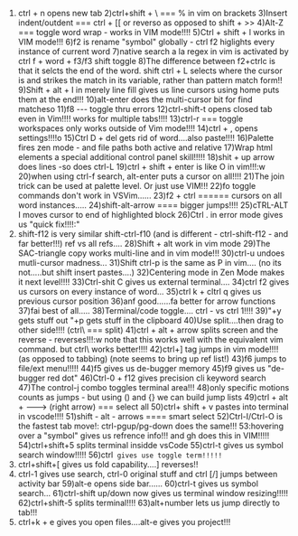 1) ctrl + n opens new tab
2)ctrl+shift + \ === % in vim on brackets
3)Insert indent/outdent === ctrl + [[  or reverso as opposed to shift + >>
4)Alt-Z === toggle word wrap - works in VIM mode!!!!
5)Ctrl + shift + l works in VIM mode!!!
6)f2 is rename "symbol" globally - ctrl f2 higlights every instance of current word
7)native search a la regex in vim is activated by ctrl f + word + f3/f3 shift toggle
8)The difference between f2+ctrlc is that it selcts the end of the word.
shift ctrl + L selects where the cursor is
and strikes the match in its variable, rather than pattern match form!!
9)Shift + alt + I in merely line fill gives us line cursors
using home puts them at the end!!!
10)alt-enter does the multi-cursor bit for find matcheso
11)f8 --- toggle thru errors
12)ctrl-shift-t opens closed tab even in Vim!!!!
works for multiple tabs!!!!
13)ctrl-r === toggle workspaces
only works outside of Vim mode!!!!
14)ctrl + , opens settings!!!!o
15)Ctrl D + del gets rid of word....also paste!!!!
16)Palette fires zen mode - and file paths both active and relative
17)Wrap html elements a special additional control panel skill!!!!!
18)shit + up arrow does lines -so does ctrl-L
19)ctrl + shift + enter is like O in vim!!!:w
20)when using ctrl-f search, alt-enter puts a cursor on all!!!!
21)The join trick can be used at palette level.  Or just use VIM!!!
22)fo toggle commands don't work in VSVim......
23)f2 + ctrl ====== cursors on all word instances.....
24)shift-alt-arrow ==== bigger jumps!!!!
25)cTRL-ALT I moves cursor to end of highlighted block
26)Ctrl . in error mode gives us "quick fix!!!!:"
27) shift-f12 is very similar shift-ctrl-f10
(and is different - ctrl-shift-f12 - and far better!!!)
ref vs all refs....
28)Shift + alt work in vim mode
29)The SAC-triangle copy works multi-line and in vim mode!!!
30)ctrl-u undoes mutli-cursor madness...
31)Shift ctrl-p is the same as P in vim....
(no its not.....but shift insert pastes....)
32)Centering mode in Zen Mode makes it next level!!!!
33)Ctrl-shit C gives us external terminal....
34)ctrl f2 gives us cursors on every instance of word...
35)ctrl k + cltrl q gives us previous cursor position
36)anf good......fa better for arrow functions 
37)fai best of all.....
38)Terminal/code toggle.... ctrl - vs ctrl 1!!!!
39)"+y gets stuff out "+p gets stuff in the clipboard
40)Use split....then drag to other side!!!!
(ctrl\ === split)
41)ctrl + alt + arrow splits screen and the reverse - reverses!!!:w
note that this works well with the equivalent vim command.
but ctrl\ works better!!!!
42)ctrl+] tag jumps in vim mode!!!! (as opposed to tabbing)
(note seems to bring up ref list!)
43)f6 jumps to file/ext menu!!!!!
44)f5 gives us de-bugger memory
45)f9 gives us "de-bugger red dot"
46)Ctrl-0 + f12 gives precision cli keyword search
47)The control-j combo toggles terminal area!!!
48)only specific motions counts as jumps - but using () and {} we can build jump lists
49)ctrl + alt + ---> (right arrow) === select all
50)ctrl+ shift + v pastes into terminal in vscode!!!!
51)shift - alt - arrows ==== smart select
52)Ctrl-I/Ctrl-O is the fastest tab move!:
ctrl-pgup/pg-down does the same!!!
53:hovering over a "symbol" gives us refrence info!!!
and gh does this in VIM!!!!!
54)ctrl+shift+5 splits terminal insidde vsCode
55)ctrl-t gives us symbol search window!!!!!
56)ctrl` gives use toggle term!!!!!`
57) ctrl+shift+[ gives us fold capability....] reverses!!
58) ctrl-1 gives use search, ctrl-0 original stuff and ctrl [/] jumps between activity bar
59)alt-e opens side bar......
60)ctrl-t gives us symbol search...
61)ctrl-shift up/down now gives us terminal window resizing!!!!!
62)ctrl+shift-5 splits terminal!!!!
63)alt+number lets us jump directly to tab!!!
64) ctrl+k + e gives you open files....alt-e gives you project!!!
